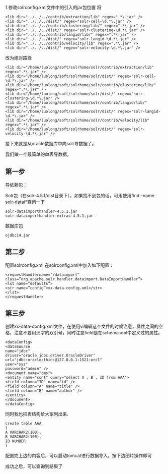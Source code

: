 1.修改solrconfig.xml文件中的引入的jar包位置
将

```
<lib dir="../../../contrib/extraction/lib" regex=".*\.jar" />
<lib dir="../../../dist/" regex="solr-cell-\d.*\.jar" />
<lib dir="../../../contrib/clustering/lib/" regex=".*\.jar" />
<lib dir="../../../dist/" regex="solr-clustering-\d.*\.jar" />
<lib dir="../../../contrib/langid/lib/" regex=".*\.jar" />
<lib dir="../../../dist/" regex="solr-langid-\d.*\.jar" />
<lib dir="../../../contrib/velocity/lib" regex=".*\.jar" />
<lib dir="../../../dist/" regex="solr-velocity-\d.*\.jar" />
```

改为绝对路径

```
<lib dir="/home/luolong/soft/solrhome/solr/contrib/extraction/lib" regex=".*\.jar" />
<lib dir="/home/luolong/soft/solrhome/solr/dist/" regex="solr-cell-\d.*\.jar" />
<lib dir="/home/luolong/soft/solrhome/solr/contrib/clustering/lib/" regex=".*\.jar" />
<lib dir="/home/luolong/soft/solrhome/solr/dist/" regex="solr-clustering-\d.*\.jar" />
<lib dir="/home/luolong/soft/solrhome/solr/contrib/langid/lib/" regex=".*\.jar" />
<lib dir="/home/luolong/soft/solrhome/solr/dist/" regex="solr-langid-\d.*\.jar" />
<lib dir="/home/luolong/soft/solrhome/solr/contrib/velocity/lib" regex=".*\.jar" />
<lib dir="/home/luolong/soft/solrhome/solr/dist/" regex="solr-velocity-\d.*\.jar" />
```

接下来就是从oracle数据库中向solr导数据了。

我们做一个最简单的单表导数据。

## 第一步
导依赖包：

Solr包（在solr-4.5.1/dist目录下），如果找不到包的话，可用使用find –name solr-datai*查询一下

```
solr-dataimporthandler-4.5.1.jar
solr-dataimporthandler-extras-4.5.1.jar
```

数据库包

```
ojdbc14.jar
```

## 第二步

配置solrconfig.xml 在solrconfig.xml中加入如下配置： 

```
<requestHandlername="/dataimport” class=”org.apache.solr.handler.dataimport.DataImportHandler”> 
<lst name=”defaults”> 
<str name=”config”>xx-data-config.xml</str> 
</lst> 
</requestHandler>
```

## 第三步

创建xx-data-config.xml文件，在使用vi编辑这个文件的时候注意，属性之间的空格，注意不要用汉字的双引号，同时注意field是在schema.xml中定义过的属性。

```
<dataConfig>
<dataSource
name="jdbc"
driver="oracle.jdbc.driver.OracleDriver"
url="jdbc:oracle:thin:@127.0.0.1:1521:orcl"
user="sys"
password="admin" />
<document name="cms">
<entity name="cont" query="select A , B , ID from AAA">
<field column="ID" name="id" />
<field column="A" name="title" />
<field column="B" name="author" />
</entity>
</document>
</dataConfig>
```

同时我也把表结构给大家列出来.

```
create table AAA
(
A VARCHAR2(100),
B VARCHAR2(100),
ID NUMBER
)
```
配置完上边的内容后，可以启动tomcat进行数据导入，按下边图片操作即可


成功之后，可以查询到结果了
